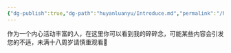 ```yaml
---
{"dg-publish":true,"dg-path":"huyanluanyu/Introduce.md","permalink":"/huyanluanyu/introduce/","dgPassFrontmatter":true,"created":"2024-01-27T01:27:20.877+08:00","updated":"2024-01-27T02:09:42.696+08:00"}
---
```


作为一个内心活动丰富的人，在这里你可以看到我的碎碎念，可能某些内容会引发您的不适，未满十八周岁请慎重观看🔞